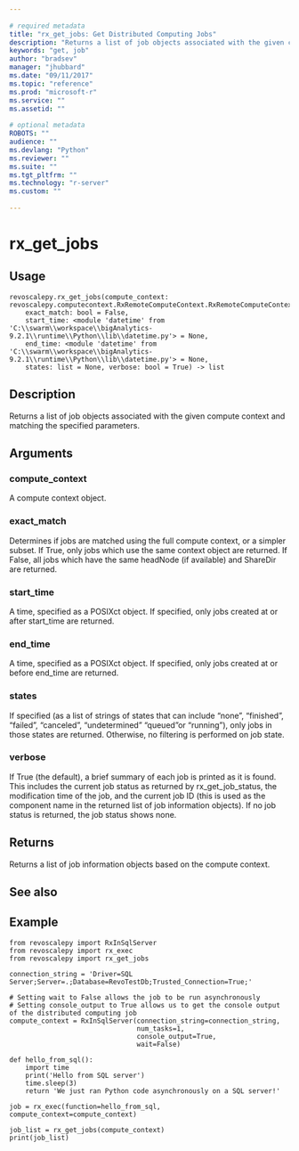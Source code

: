 ```yaml
--- 
 
# required metadata 
title: "rx_get_jobs: Get Distributed Computing Jobs" 
description: "Returns a list of job objects associated with the given compute context and matching the specified parameters." 
keywords: "get, job" 
author: "bradsev" 
manager: "jhubbard" 
ms.date: "09/11/2017" 
ms.topic: "reference" 
ms.prod: "microsoft-r" 
ms.service: "" 
ms.assetid: "" 
 
# optional metadata 
ROBOTS: "" 
audience: "" 
ms.devlang: "Python" 
ms.reviewer: "" 
ms.suite: "" 
ms.tgt_pltfrm: "" 
ms.technology: "r-server" 
ms.custom: "" 
 
---
```


# rx_get_jobs


 


## Usage



```
revoscalepy.rx_get_jobs(compute_context: revoscalepy.computecontext.RxRemoteComputeContext.RxRemoteComputeContext,
    exact_match: bool = False,
    start_time: <module 'datetime' from 'C:\\swarm\\workspace\\bigAnalytics-9.2.1\\runtime\\Python\\lib\\datetime.py'> = None,
    end_time: <module 'datetime' from 'C:\\swarm\\workspace\\bigAnalytics-9.2.1\\runtime\\Python\\lib\\datetime.py'> = None,
    states: list = None, verbose: bool = True) -> list
```





## Description

Returns a list of job objects associated with the given compute context and matching the specified parameters.


## Arguments


### compute_context

A compute context object.


### exact_match

Determines if jobs are matched using the full compute
context, or a simpler subset. If True, only jobs which use the same context
object are returned. If False, all jobs which have the same headNode (if
available) and ShareDir are returned.


### start_time

A time, specified as a POSIXct object. If specified, only
jobs created at or after start_time are returned.


### end_time

A time, specified as a POSIXct object. If specified, only
jobs created at or before end_time are returned.


### states

If specified (as a list of strings of states that can include
“none”, “finished”, “failed”, “canceled”, “undetermined” “queued”or
“running”), only jobs in those states are returned. Otherwise, no filtering
is performed on job state.


### verbose

If True (the default), a brief summary of each job is printed
as it is found. This includes the current job status as returned by
rx_get_job_status, the modification time of the job, and the current job ID
(this is used as the component name in the returned list of job information
objects). If no job status is returned, the job status shows none.


## Returns

Returns a list of job information objects based on the compute context.


## See also


## Example



```
from revoscalepy import RxInSqlServer
from revoscalepy import rx_exec
from revoscalepy import rx_get_jobs

connection_string = 'Driver=SQL Server;Server=.;Database=RevoTestDb;Trusted_Connection=True;'

# Setting wait to False allows the job to be run asynchronously
# Setting console_output to True allows us to get the console output of the distributed computing job
compute_context = RxInSqlServer(connection_string=connection_string,
                                num_tasks=1,
                                console_output=True,
                                wait=False)

def hello_from_sql():
    import time
    print('Hello from SQL server')
    time.sleep(3)
    return 'We just ran Python code asynchronously on a SQL server!'

job = rx_exec(function=hello_from_sql, compute_context=compute_context)

job_list = rx_get_jobs(compute_context)
print(job_list)
```

